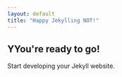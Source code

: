 ```yaml
---
layout: default
title: "Happy Jekylling NOT!"
---
```


## YYou're ready to go!

Start developing your Jekyll website.
